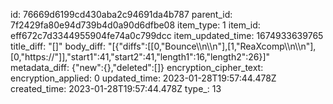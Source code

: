 id: 76669d6199cd430aba2c94691da4b787
parent_id: 7f2429fa80e94d739b4d0a90d6dfbe08
item_type: 1
item_id: eff672c7d3344955904fe74a0c799dcc
item_updated_time: 1674933639765
title_diff: "[]"
body_diff: "[{\"diffs\":[[0,\"Bounce\\\n\\\n\"],[1,\"ReaXcomp\\\n\\\n\"],[0,\"https://\"]],\"start1\":41,\"start2\":41,\"length1\":16,\"length2\":26}]"
metadata_diff: {"new":{},"deleted":[]}
encryption_cipher_text: 
encryption_applied: 0
updated_time: 2023-01-28T19:57:44.478Z
created_time: 2023-01-28T19:57:44.478Z
type_: 13